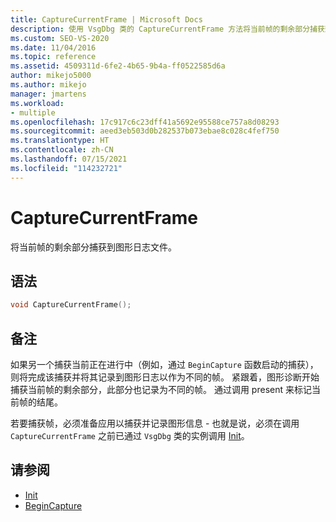 ```yaml
---
title: CaptureCurrentFrame | Microsoft Docs
description: 使用 VsgDbg 类的 CaptureCurrentFrame 方法将当前帧的剩余部分捕获到图形日志文件。
ms.custom: SEO-VS-2020
ms.date: 11/04/2016
ms.topic: reference
ms.assetid: 4509311d-6fe2-4b65-9b4a-ff0522585d6a
author: mikejo5000
ms.author: mikejo
manager: jmartens
ms.workload:
- multiple
ms.openlocfilehash: 17c917c6c23dff41a5692e95588ce757a8d08293
ms.sourcegitcommit: aeed3eb503d0b282537b073ebae8c028c4fef750
ms.translationtype: HT
ms.contentlocale: zh-CN
ms.lasthandoff: 07/15/2021
ms.locfileid: "114232721"
---
```

# <a name="capturecurrentframe"></a>CaptureCurrentFrame
将当前帧的剩余部分捕获到图形日志文件。

## <a name="syntax"></a>语法

```C++
void CaptureCurrentFrame();
```

## <a name="remarks"></a>备注
 如果另一个捕获当前正在进行中（例如，通过 `BeginCapture` 函数启动的捕获），则将完成该捕获并将其记录到图形日志以作为不同的帧。 紧跟着，图形诊断开始捕获当前帧的剩余部分，此部分也记录为不同的帧。 通过调用 present 来标记当前帧的结尾。

 若要捕获帧，必须准备应用以捕获并记录图形信息 - 也就是说，必须在调用 `CaptureCurrentFrame` 之前已通过 `VsgDbg` 类的实例调用 [Init](init.md)。

## <a name="see-also"></a>请参阅
- [Init](init.md)
- [BeginCapture](begincapture.md)